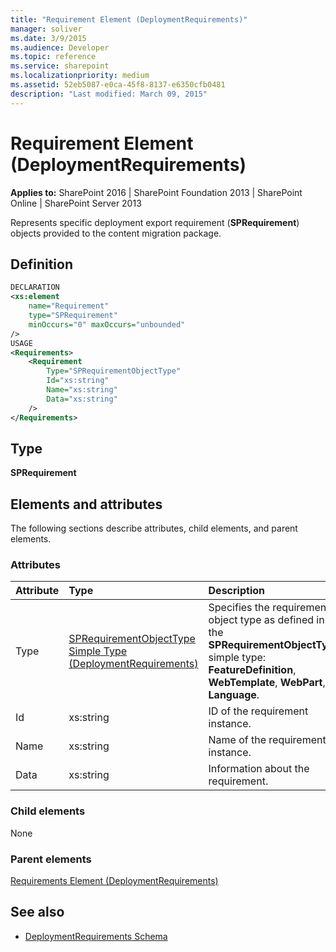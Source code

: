 ```yaml
---
title: "Requirement Element (DeploymentRequirements)"
manager: soliver
ms.date: 3/9/2015
ms.audience: Developer
ms.topic: reference
ms.service: sharepoint
ms.localizationpriority: medium
ms.assetid: 52eb5087-e0ca-45f8-8137-e6350cfb0481
description: "Last modified: March 09, 2015"
---
```


# Requirement Element (DeploymentRequirements)

**Applies to:** SharePoint 2016 | SharePoint Foundation 2013 | SharePoint Online | SharePoint Server 2013
  
Represents specific deployment export requirement (**SPRequirement**) objects provided to the content migration package.

## Definition

```XML
DECLARATION
<xs:element 
    name="Requirement" 
    type="SPRequirement" 
    minOccurs="0" maxOccurs="unbounded" 
/>
USAGE
<Requirements>
    <Requirement
        Type="SPRequirementObjectType"
        Id="xs:string"
        Name="xs:string"
        Data="xs:string"
    />
</Requirements>

```

## Type

**SPRequirement**
  
## Elements and attributes

The following sections describe attributes, child elements, and parent elements.

### Attributes

|**Attribute**|**Type**|**Description**|
|:-----|:-----|:-----|
|Type  <br/> |[SPRequirementObjectType Simple Type (DeploymentRequirements)](sprequirementobjecttype-simple-type-deploymentrequirements.md) <br/> |Specifies the requirement object type as defined in the **SPRequirementObjectType** simple type: **FeatureDefinition**, **WebTemplate**, **WebPart**, or **Language**.  <br/> |
|Id  <br/> |xs:string  <br/> |ID of the requirement instance.  <br/> |
|Name  <br/> |xs:string  <br/> |Name of the requirement instance.  <br/> |
|Data  <br/> |xs:string  <br/> |Information about the requirement.  <br/> |
   
### Child elements

None
   
### Parent elements

[Requirements Element (DeploymentRequirements)](requirements-element-deploymentrequirements.md)
   
## See also

- [DeploymentRequirements Schema](deploymentrequirements-schema.md)

